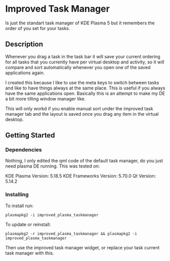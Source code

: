#  Improved Task Manager

Is just the standart task manager of KDE Plasma 5 but it remembers the order of
you set for your tasks.

## Description

Whenever you drag a task in the task bar it will save your current ordering for
all tasks that you currently have per virtual desktop and activity, so it will
compare and sort automatically whenever you open one of the saved applications
again.

I created this because I like to use the meta keys to switch between tasks and
like to have things always at the same place. This is useful if you always have
the same applications open. Basically this is an attempt to make my DE a bit more
tilling window manager like.

This will only workd if you enable manual sort under the improved task manager
tab and the layout is saved once you drag any item in the virtual desktop.

## Getting Started

### Dependencies

Nothing, I only edited the qml code of the default task manager, do you just
need plasma DE running. This was tested on:

KDE Plasma Version: 5.18.5
KDE Frameworks Version: 5.70.0
Qt Version: 5.14.2


### Installing

To install run:

`plasmapkg2 -i improved_plasma_taskmanager`

To update or reinstall:

`plasmapkg2 -r improved_plasma_taskmanager && plasmapkg2 -i improved_plasma_taskmanager`

Then use the improved task manager widget, or replace your task current task
manager with this.
